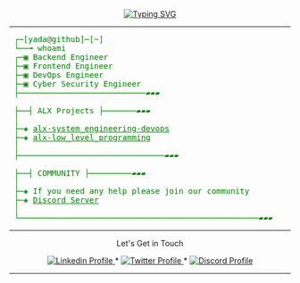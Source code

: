 <div align="center">
  <a href="https://git.io/typing-svg">
    <img src="https://readme-typing-svg.demolab.com?font=Fira+Code&weight=100&size=16&pause=1000&color=06CD00&center=true&vCenter=true&multiline=true&width=435&lines=Hey+there!+%F0%9F%91%8B;Welcome+to+my+GitHub+repository!" alt="Typing SVG" />
  </a>
</div>

--------------
<pre>
 <span style="color: green">┌─[yada@github]─[~]</span>
 <span style="color: green">└──╼ whoami</span>
 <span style="color: green">┌─▣ Backend Engineer</span>
 <span style="color: green">├─▣ Frontend Engineer</span>
 <span style="color: green">├─▣ DevOps Engineer</span>
 <span style="color: green">├─▣ Cyber Security Engineer</span>
 <span style="color: green">├───────────────────────────▰▰▰</span>

 <span style="color: green">├──┤ ALX Projects ├───────▰▰▰</span>
 <span style="color: green">│</span>
 <span style="color: green">├─◈ <a href="https://github.com/mryadanigu/alx-system_engineering-devops" style="color: green">alx-system_engineering-devops</a></span>
 <span style="color: green">├─◈ <a href="https://github.com/mryadanigu/alx-low_level_programming" style="color: green">alx-low_level_programming</a></span>
 <span style="color: green">│</span>
 <span style="color: green">├───────────────────────────────▰▰▰</span>

 <span style="color: green">├──┤ COMMUNITY ├─────────▰▰▰</span>
 <span style="color: green">│</span>
 <span style="color: green">├─◈ If you need any help please join our community</span>
 <span style="color: green">├─◈ <a href="https://discord.gg/8MMyDuc3" style="color: green">Discord Server</a></span>
 <span style="color: green">│</span>
 <span style="color: green">└───────────────────────────────────────────────────▰▰▰</span>
</pre>


--------------
<p align="center">
Let's Get in Touch 
    </p>

<p align="center">
    <a href="https://www.linkedin.com/in/yada-nigu-1b237a277/">
        <img alt="Linkedin Profile" src="https://img.shields.io/badge/-Linkedin-0072b1?style=flat&logo=Linkedin&logoColor=white&link=https://www.linkedin.com/in/achrafelkhnissi/" />
    </a>
    <span> * </span>
    <a href="https://twitter.com/suprivada">
        <img alt="Twitter Profile" src="https://img.shields.io/badge/-Twitter-0072b1?style=flat&logo=Twitter&logoColor=white&link=https://www.linkedin.com/in/achrafelkhnissi/&color=1DA1F2" />
    </a>
    <span> * </span>
    <a href="https://discord.gg/8MMyDuc3">
        <img alt="Discord Profile" src="https://img.shields.io/badge/-Discord-0072b1?style=flat&logo=Discord&logoColor=white&link=https://www.linkedin.com/in/achrafelkhnissi/&color=7289da" />
    </a>

</p>

---------------
